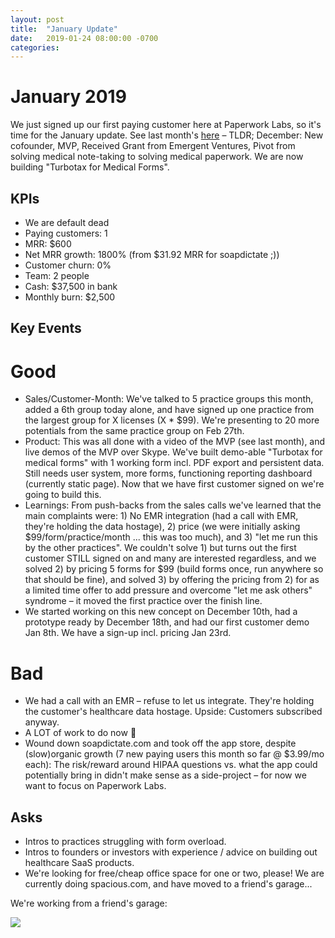 ```yaml
---
layout: post
title:  "January Update"
date:   2019-01-24 08:00:00 -0700
categories: 
---
```


January 2019
===

We just signed up our first paying customer here at Paperwork Labs, so it's time for the January update. See last month's [here](https://nikodunk.com/startup-updates-2) – TLDR; December: New cofounder, MVP, Received Grant from Emergent Ventures, Pivot from solving medical note-taking to solving medical paperwork. We are now building "Turbotax for Medical Forms".


KPIs
----
* We are default dead
* Paying customers: 1
* MRR: $600
* Net MRR growth: 1800% (from $31.92 MRR for soapdictate ;))
* Customer churn: 0%
* Team: 2 people
* Cash: $37,500 in bank
* Monthly burn: $2,500


Key Events
----------
Good
====
* Sales/Customer-Month: We've talked to 5 practice groups this month, added a 6th group today alone, and have signed up one practice from the largest group for X licenses (X * $99). We're presenting to 20 more potentials from the same practice group on Feb 27th. 
* Product: This was all done with a video of the MVP (see last month), and live demos of the MVP over Skype. We've built demo-able "Turbotax for medical forms" with 1 working form incl. PDF export and persistent data. Still needs user system, more forms, functioning reporting dashboard (currently static page). Now that we have first customer signed on we're going to build this.
* Learnings: From push-backs from the sales calls we've learned that the main complaints were: 1) No EMR integration (had a call with EMR, they're holding the data hostage), 2) price (we were initially asking $99/form/practice/month ... this was too much), and 3) "let me run this by the other practices". We couldn't solve 1) but turns out the first customer STILL signed on and many are interested regardless, and we solved 2) by pricing 5 forms for $99 (build forms once, run anywhere so that should be fine), and solved 3) by offering   the pricing from 2) for as a limited time offer to add pressure and overcome "let me ask others" syndrome – it moved the first practice over the finish line.
* We started working on this new concept on December 10th, had a prototype ready by December 18th, and had our first customer demo Jan 8th. We have a sign-up incl. pricing Jan 23rd.

Bad
===
* We had a call with an EMR – refuse to let us integrate. They're holding the customer's healthcare data hostage. Upside: Customers subscribed anyway.
* A LOT of work to do now 🚀
* Wound down soapdictate.com and took off the app store, despite (slow)organic growth (7 new paying users this month so far @ $3.99/mo each): The risk/reward around HIPAA questions vs. what the app could potentially bring in didn't make sense as a side-project – for now we want to focus on Paperwork Labs. 


Asks
----
* Intros to practices struggling with form overload.
* Intros to founders or investors with experience / advice on building out healthcare SaaS products.
* We're looking for free/cheap office space for one or two, please! We are currently doing spacious.com, and have moved to a friend's garage...


We're working from a friend's garage:

![](/startup-updates-3/startup-garage.JPG)

<!-- Our first deal: -->

<!-- ![](/startup-updates-3/startup-first-deal.JPG) -->
